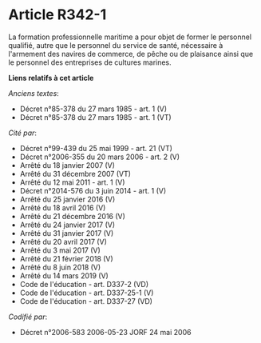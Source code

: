 # Article R342-1

La formation professionnelle maritime a pour objet de former le personnel qualifié, autre que le personnel du service de
santé, nécessaire à l'armement des navires de commerce, de pêche ou de plaisance ainsi que le personnel des entreprises de
cultures marines.

**Liens relatifs à cet article**

_Anciens textes_:

  - Décret n°85-378 du 27 mars 1985 - art. 1 (V)
  - Décret n°85-378 du 27 mars 1985 - art. 1 (VT)

_Cité par_:

  - Décret n°99-439 du 25 mai 1999 - art. 21 (VT)
  - Décret n°2006-355 du 20 mars 2006 - art. 2 (V)
  - Arrêté du 18 janvier 2007 (V)
  - Arrêté du 31 décembre 2007 (VT)
  - Arrêté du 12 mai 2011 - art. 1 (V)
  - Décret n°2014-576 du 3 juin 2014 - art. 1 (V)
  - Arrêté du 25 janvier 2016 (V)
  - Arrêté du 18 avril 2016 (V)
  - Arrêté du 21 décembre 2016 (V)
  - Arrêté du 24 janvier 2017 (V)
  - Arrêté du 31 janvier 2017 (V)
  - Arrêté du 20 avril 2017 (V)
  - Arrêté du 3 mai 2017 (V)
  - Arrêté du 21 février 2018 (V)
  - Arrêté du 8 juin 2018 (V)
  - Arrêté du 14 mars 2019 (V)
  - Code de l'éducation - art. D337-2 (VD)
  - Code de l'éducation - art. D337-25-1 (V)
  - Code de l'éducation - art. D337-27 (VD)

_Codifié par_:

  - Décret n°2006-583 2006-05-23 JORF 24 mai 2006
